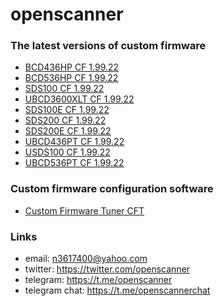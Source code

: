 # openscanner

### The latest versions of custom firmware
- [BCD436HP CF 1.99.22](https://github.com/x27/openscanner/tree/main/uniden/bcd436hp/fw/mod)
- [BCD536HP CF 1.99.22](https://github.com/x27/openscanner/tree/main/uniden/bcd536hp/fw/mod)
- [SDS100 CF 1.99.22](https://github.com/x27/openscanner/tree/main/uniden/sds100/fw/mod)
- [UBCD3600XLT CF 1.99.22](https://github.com/x27/openscanner/tree/main/uniden/ubcd3600xlt/mod)
- [SDS100E CF 1.99.22](https://github.com/x27/openscanner/tree/main/uniden/sds100e/mod)
- [SDS200 CF 1.99.22](https://github.com/x27/openscanner/tree/main/uniden/sds200/mod)
- [SDS200E CF 1.99.22](https://github.com/x27/openscanner/tree/main/uniden/sds200e/mod)
- [UBCD436PT CF 1.99.22](https://github.com/x27/openscanner/tree/main/uniden/ubcd436pt/mod)
- [USDS100 CF 1.99.22](https://github.com/x27/openscanner/tree/main/uniden/usds100/mod)
- [UBCD536PT CF 1.99.22](https://github.com/x27/openscanner/tree/main/uniden/ubcd536pt/mod)

### Custom firmware configuration software
- [Custom Firmware Tuner CFT](https://github.com/x27/CFT)

### Links

- email: n3617400@yahoo.com
- twitter:  https://twitter.com/openscanner
- telegram: https://t.me/openscanner
- telegram chat: https://t.me/openscannerchat

